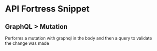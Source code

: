 # API Fortress Snippet
## GraphQL > Mutation

Performs a mutation with graphql in the body and then a query to validate the change was made
